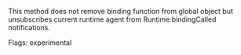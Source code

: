 This method does not remove binding function from global object but
unsubscribes current runtime agent from Runtime.bindingCalled notifications.

Flags: experimental
